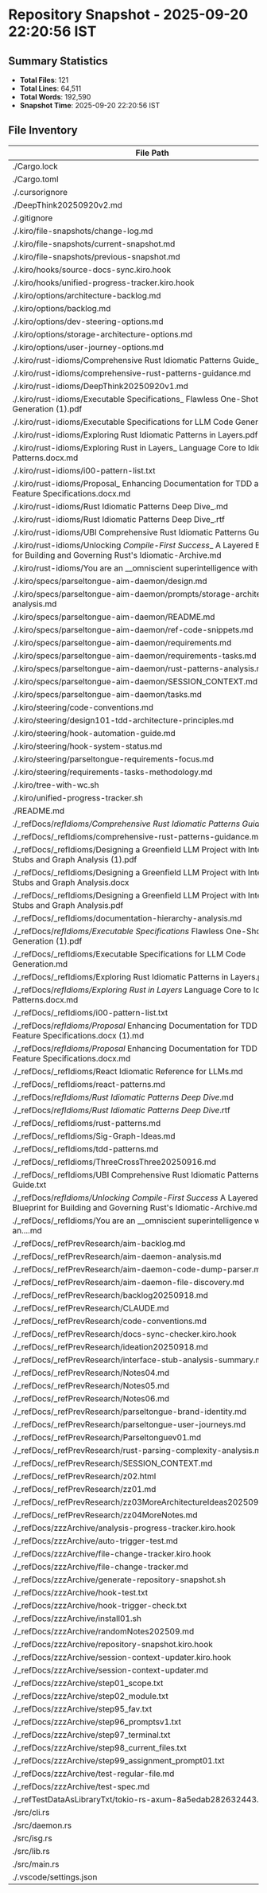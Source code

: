 # Repository Snapshot - 2025-09-20 22:20:56 IST

## Summary Statistics
- **Total Files**: 121
- **Total Lines**: 64,511
- **Total Words**: 192,590
- **Snapshot Time**: 2025-09-20 22:20:56 IST

## File Inventory

| File Path | Lines | Words | Size |
|-----------|-------|-------|------|
| ./Cargo.lock | 1053 | 2107 | 28K |
| ./Cargo.toml | 23 | 82 | 507 |
| ./.cursorignore | 135 | 202 | 1.7K |
| ./DeepThink20250920v2.md | [binary] | [binary] | 0 |
| ./.gitignore | 222 | 383 | 2.9K |
| ./.kiro/file-snapshots/change-log.md | 1139 | 3360 | 25K |
| ./.kiro/file-snapshots/current-snapshot.md | 133 | 1304 | 9.4K |
| ./.kiro/file-snapshots/previous-snapshot.md | 133 | 1304 | 9.4K |
| ./.kiro/hooks/source-docs-sync.kiro.hook | [binary] | [binary] | 1.8K |
| ./.kiro/hooks/unified-progress-tracker.kiro.hook | [binary] | [binary] | 545 |
| ./.kiro/options/architecture-backlog.md | 2638 | 12791 | 104K |
| ./.kiro/options/backlog.md | 339 | 2385 | 19K |
| ./.kiro/options/dev-steering-options.md | 1214 | 5310 | 44K |
| ./.kiro/options/storage-architecture-options.md | 764 | 3596 | 29K |
| ./.kiro/options/user-journey-options.md | 85 | 346 | 2.9K |
| ./.kiro/rust-idioms/Comprehensive Rust Idiomatic Patterns Guide_.txt | 769 | 12536 | 90K |
| ./.kiro/rust-idioms/comprehensive-rust-patterns-guidance.md | 1846 | 5140 | 51K |
| ./.kiro/rust-idioms/DeepThink20250920v1.md | 558 | 3139 | 25K |
| ./.kiro/rust-idioms/Executable Specifications_ Flawless One-Shot Code Generation (1).pdf | [binary] | [binary] | 83K |
| ./.kiro/rust-idioms/Executable Specifications for LLM Code Generation.md | 214 | 4231 | 33K |
| ./.kiro/rust-idioms/Exploring Rust Idiomatic Patterns in Layers.pdf | [binary] | [binary] | 613K |
| ./.kiro/rust-idioms/Exploring Rust in Layers_ Language Core to Idiomatic Patterns.docx.md | 270 | 12621 | 97K |
| ./.kiro/rust-idioms/i00-pattern-list.txt | 607 | 2069 | 18K |
| ./.kiro/rust-idioms/Proposal_ Enhancing Documentation for TDD and Feature Specifications.docx.md | 203 | 3756 | 28K |
| ./.kiro/rust-idioms/Rust Idiomatic Patterns Deep Dive_.md | 878 | 12280 | 95K |
| ./.kiro/rust-idioms/Rust Idiomatic Patterns Deep Dive_.rtf | [binary] | [binary] | 5.9M |
| ./.kiro/rust-idioms/UBI Comprehensive Rust Idiomatic Patterns Guide.txt | 769 | 12536 | 90K |
| ./.kiro/rust-idioms/Unlocking _Compile-First Success__ A Layered Blueprint for Building and Governing Rust's Idiomatic-Archive.md | 416 | 5927 | 47K |
| ./.kiro/rust-idioms/You are an __omniscient superintelligence with an....md | 161 | 2182 | 16K |
| ./.kiro/specs/parseltongue-aim-daemon/design.md | 2677 | 7914 | 87K |
| ./.kiro/specs/parseltongue-aim-daemon/prompts/storage-architecture-analysis.md | 204 | 881 | 7.2K |
| ./.kiro/specs/parseltongue-aim-daemon/README.md | 125 | 566 | 5.3K |
| ./.kiro/specs/parseltongue-aim-daemon/ref-code-snippets.md | 335 | 950 | 9.7K |
| ./.kiro/specs/parseltongue-aim-daemon/requirements.md | 152 | 1464 | 9.8K |
| ./.kiro/specs/parseltongue-aim-daemon/requirements-tasks.md | 107 | 1220 | 9.6K |
| ./.kiro/specs/parseltongue-aim-daemon/rust-patterns-analysis.md | 483 | 1480 | 14K |
| ./.kiro/specs/parseltongue-aim-daemon/SESSION_CONTEXT.md | 215 | 1059 | 8.4K |
| ./.kiro/specs/parseltongue-aim-daemon/tasks.md | 300 | 2188 | 18K |
| ./.kiro/steering/code-conventions.md | 1024 | 3014 | 25K |
| ./.kiro/steering/design101-tdd-architecture-principles.md | 943 | 3431 | 29K |
| ./.kiro/steering/hook-automation-guide.md | 256 | 1274 | 11K |
| ./.kiro/steering/hook-system-status.md | 27 | 115 | 912 |
| ./.kiro/steering/parseltongue-requirements-focus.md | 34 | 130 | 954 |
| ./.kiro/steering/requirements-tasks-methodology.md | 79 | 429 | 3.5K |
| ./.kiro/tree-with-wc.sh | 60 | 411 | 2.7K |
| ./.kiro/unified-progress-tracker.sh | 242 | 1138 | 9.4K |
| ./README.md | 31 | 115 | 973 |
| ./_refDocs/_refIdioms/Comprehensive Rust Idiomatic Patterns Guide_.txt | 769 | 12536 | 90K |
| ./_refDocs/_refIdioms/comprehensive-rust-patterns-guidance.md | 1846 | 5140 | 51K |
| ./_refDocs/_refIdioms/Designing a Greenfield LLM Project with Interface Stubs and Graph Analysis (1).pdf | [binary] | [binary] | 81K |
| ./_refDocs/_refIdioms/Designing a Greenfield LLM Project with Interface Stubs and Graph Analysis.docx | [binary] | [binary] | 30K |
| ./_refDocs/_refIdioms/Designing a Greenfield LLM Project with Interface Stubs and Graph Analysis.pdf | [binary] | [binary] | 81K |
| ./_refDocs/_refIdioms/documentation-hierarchy-analysis.md | 198 | 1170 | 8.9K |
| ./_refDocs/_refIdioms/Executable Specifications_ Flawless One-Shot Code Generation (1).pdf | [binary] | [binary] | 83K |
| ./_refDocs/_refIdioms/Executable Specifications for LLM Code Generation.md | 214 | 4231 | 33K |
| ./_refDocs/_refIdioms/Exploring Rust Idiomatic Patterns in Layers.pdf | [binary] | [binary] | 613K |
| ./_refDocs/_refIdioms/Exploring Rust in Layers_ Language Core to Idiomatic Patterns.docx.md | 270 | 12621 | 97K |
| ./_refDocs/_refIdioms/i00-pattern-list.txt | 607 | 2069 | 18K |
| ./_refDocs/_refIdioms/Proposal_ Enhancing Documentation for TDD and Feature Specifications.docx (1).md | 203 | 3756 | 28K |
| ./_refDocs/_refIdioms/Proposal_ Enhancing Documentation for TDD and Feature Specifications.docx.md | 203 | 3756 | 28K |
| ./_refDocs/_refIdioms/React Idiomatic Reference for LLMs.md | 424 | 8120 | 58K |
| ./_refDocs/_refIdioms/react-patterns.md | 694 | 1980 | 20K |
| ./_refDocs/_refIdioms/Rust Idiomatic Patterns Deep Dive_.md | 878 | 12280 | 95K |
| ./_refDocs/_refIdioms/Rust Idiomatic Patterns Deep Dive_.rtf | [binary] | [binary] | 5.9M |
| ./_refDocs/_refIdioms/rust-patterns.md | 434 | 1302 | 12K |
| ./_refDocs/_refIdioms/Sig-Graph-Ideas.md | 345 | 1359 | 11K |
| ./_refDocs/_refIdioms/tdd-patterns.md | 583 | 1784 | 20K |
| ./_refDocs/_refIdioms/ThreeCrossThree20250916.md | 96 | 787 | 5.3K |
| ./_refDocs/_refIdioms/UBI Comprehensive Rust Idiomatic Patterns Guide.txt | 769 | 12536 | 90K |
| ./_refDocs/_refIdioms/Unlocking _Compile-First Success__ A Layered Blueprint for Building and Governing Rust's Idiomatic-Archive.md | 416 | 5927 | 47K |
| ./_refDocs/_refIdioms/You are an __omniscient superintelligence with an....md | 161 | 2182 | 16K |
| ./_refDocs/_refPrevResearch/aim-backlog.md | 111 | 694 | 5.4K |
| ./_refDocs/_refPrevResearch/aim-daemon-analysis.md | 74 | 566 | 4.2K |
| ./_refDocs/_refPrevResearch/aim-daemon-code-dump-parser.md | 527 | 1565 | 17K |
| ./_refDocs/_refPrevResearch/aim-daemon-file-discovery.md | 583 | 1545 | 16K |
| ./_refDocs/_refPrevResearch/backlog20250918.md | 190 | 773 | 5.9K |
| ./_refDocs/_refPrevResearch/CLAUDE.md | 722 | 4120 | 32K |
| ./_refDocs/_refPrevResearch/code-conventions.md | 365 | 1125 | 9.2K |
| ./_refDocs/_refPrevResearch/docs-sync-checker.kiro.hook | [binary] | [binary] | 1.5K |
| ./_refDocs/_refPrevResearch/ideation20250918.md | 2339 | 8402 | 76K |
| ./_refDocs/_refPrevResearch/interface-stub-analysis-summary.md | 176 | 1398 | 11K |
| ./_refDocs/_refPrevResearch/Notes04.md | 5498 | 22845 | 201K |
| ./_refDocs/_refPrevResearch/Notes05.md | 152 | 1560 | 11K |
| ./_refDocs/_refPrevResearch/Notes06.md | 1736 | 33368 | 270K |
| ./_refDocs/_refPrevResearch/parseltongue-brand-identity.md | 295 | 1296 | 9.8K |
| ./_refDocs/_refPrevResearch/parseltongue-user-journeys.md | 640 | 2766 | 22K |
| ./_refDocs/_refPrevResearch/Parseltonguev01.md | [binary] | [binary] | 0 |
| ./_refDocs/_refPrevResearch/rust-parsing-complexity-analysis.md | 241 | 1172 | 8.4K |
| ./_refDocs/_refPrevResearch/SESSION_CONTEXT.md | 26 | 120 | 830 |
| ./_refDocs/_refPrevResearch/z02.html | 6060 | 295759 | 5.2M |
| ./_refDocs/_refPrevResearch/zz01.md | 523 | 9178 | 66K |
| ./_refDocs/_refPrevResearch/zz03MoreArchitectureIdeas20250920v1.md | [binary] | [binary] | 2.5M |
| ./_refDocs/_refPrevResearch/zz04MoreNotes.md | 1188 | 14961 | 112K |
| ./_refDocs/zzzArchive/analysis-progress-tracker.kiro.hook | [binary] | [binary] | 867 |
| ./_refDocs/zzzArchive/auto-trigger-test.md | 6 | 37 | 226 |
| ./_refDocs/zzzArchive/file-change-tracker.kiro.hook | [binary] | [binary] | 1.1K |
| ./_refDocs/zzzArchive/file-change-tracker.md | 279 | 1182 | 9.2K |
| ./_refDocs/zzzArchive/generate-repository-snapshot.sh | 108 | 537 | 4.1K |
| ./_refDocs/zzzArchive/hook-test.txt | 2 | 19 | 124 |
| ./_refDocs/zzzArchive/hook-trigger-check.txt | 1 | 12 | 113 |
| ./_refDocs/zzzArchive/install01.sh | 501 | 1386 | 13K |
| ./_refDocs/zzzArchive/randomNotes202509.md | 155 | 966 | 6.5K |
| ./_refDocs/zzzArchive/repository-snapshot.kiro.hook | [binary] | [binary] | 1.4K |
| ./_refDocs/zzzArchive/session-context-updater.kiro.hook | 18 | 123 | 1.3K |
| ./_refDocs/zzzArchive/session-context-updater.md | 240 | 1048 | 8.1K |
| ./_refDocs/zzzArchive/step01_scope.txt | 152 | 480 | 3.3K |
| ./_refDocs/zzzArchive/step02_module.txt | 281 | 861 | 8.3K |
| ./_refDocs/zzzArchive/step95_fav.txt | 28 | 29 | 242 |
| ./_refDocs/zzzArchive/step96_promptsv1.txt | 312 | 1445 | 9.9K |
| ./_refDocs/zzzArchive/step97_terminal.txt | 168 | 626 | 4.5K |
| ./_refDocs/zzzArchive/step98_current_files.txt | 10 | 10 | 218 |
| ./_refDocs/zzzArchive/step99_assignment_prompt01.txt | 396 | 1674 | 13K |
| ./_refDocs/zzzArchive/test-regular-file.md | 7 | 39 | 228 |
| ./_refDocs/zzzArchive/test-spec.md | 7 | 38 | 217 |
| ./_refTestDataAsLibraryTxt/tokio-rs-axum-8a5edab282632443.txt | 54830 | 156578 | 1.6M |
| ./src/cli.rs | 381 | 1024 | 12K |
| ./src/daemon.rs | 370 | 1175 | 12K |
| ./src/isg.rs | 518 | 1595 | 18K |
| ./src/lib.rs | 33 | 101 | 875 |
| ./src/main.rs | 13 | 34 | 280 |
| ./.vscode/settings.json | [binary] | [binary] | 44 |
